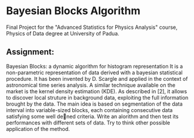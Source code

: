 # Bayesian Blocks Algorithm
Final Project for the "Advanced Statistics for Physics Analysis" course, Physics of Data degree at University of Padua.

## Assignment:
Bayesian Blocks: a dynamic algorithm for histogram representation
It is a non-parametric representation of data derived with a bayesian statistical procedure. It has been
invented by D. Scargle and applied in the context of astronomical time series analysis. A similar
technique available on the market is the kernel density estimation (KDE). As described in [2], it allows
to discover local struture in background data, exploiting the full information brought by the data.
The main idea is based on segmentation of the data interval into variable-sized blocks, each containing
consecutive data satisfying some well dened criteria.
Write an alorithm and then test its performances with different sets of data.
Try to think other possible application of the method.
